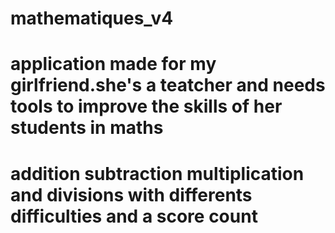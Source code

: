 # mathematiques_v4
# application made for my girlfriend.she's a teatcher and needs tools to improve the skills of her students in maths
# addition subtraction multiplication and divisions with differents difficulties and a score count
